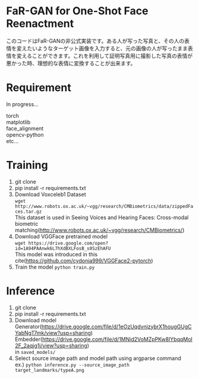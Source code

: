 # FaR-GAN for One-Shot Face Reenactment

このコードはFaR-GANの非公式実装です。ある人が写った写真と、その人の表情を変えたいようなターゲット画像を入力すると、元の画像の人が写ったまま表情を変えることができます。これを利用して証明写真用に撮影した写真の表情が悪かった時、理想的な表情に変換することが出来ます。

# Requirement
In progress…

torch   
matplotlib  
face_alignment  
opencv-python   
etc...

# Training
1. git clone
2. pip install -r requirements.txt
3. Download Voxceleb1 Dataset   
```wget http://www.robots.ox.ac.uk/~vgg/research/CMBiometrics/data/zippedFaces.tar.gz```    
This dataset is used in Seeing Voices and Hearing Faces: Cross-modal
biometric matching(http://www.robots.ox.ac.uk/~vgg/research/CMBiometrics/)
4. Download VGGFace pretrained model    
```wget https://drive.google.com/open?id=1A94PAAnwk6L7hXdBXLFosB_s0SzEhAFU```  
This model was introduced in this cite(https://github.com/cydonia999/VGGFace2-pytorch)
5. Train the model
```python train.py```

# Inference
1. git clone
2. pip install -r requirements.txt
3. Download model
Generator(https://drive.google.com/file/d/1eOzUqdvnjzybrX1hougGUgCYabNgT7mk/view?usp=sharing)  
Embedder(https://drive.google.com/file/d/1MNid2VoMZpPKw8lYbqqMoI2F_2aqjg1j/view?usp=sharing)  
in ```saved_models/```
4. Select source image path and model path using argparse command  
ex.) ```python inference.py --source_image_path target_landmarks/typeA.png```